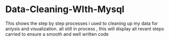 # Data-Cleaning-WIth-Mysql
This shows the step by step processes i used to cleaning up my data for anlysis and visualization.
all still in process , this will display all revant steps carried to ensure a smooth and well written code
